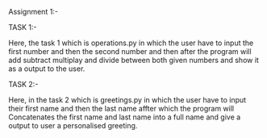 Assignment 1:-

TASK 1:-

Here, the task 1 which is operations.py in which the user have to input the first number and then the second number and then after the program will add subtract multiplay and divide between both given numbers and show it as a output to the user.

TASK 2:-

Here, in the task 2 which is greetings.py in which the user have to input their first name and then the last name affter which the program will Concatenates the first name and last name into a full name and give a output to user a personalised greeting.
